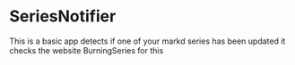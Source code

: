 # SeriesNotifier
This is a basic app detects if one of your markd series has been updated it checks the website BurningSeries for this

